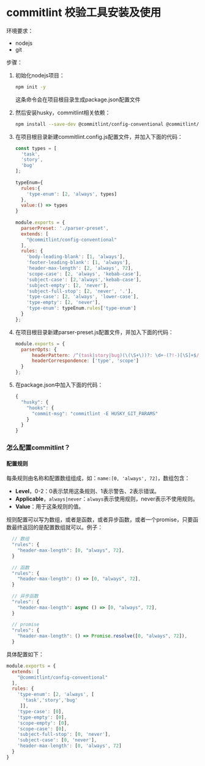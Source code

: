 # commitlint 校验工具安装及使用

环境要求：

* nodejs
* git

步骤：

1.  初始化nodejs项目：

    ```bash
    npm init -y
    ```

    这条命令会在项目根目录生成package.json配置文件
2.  然后安装husky，commitlint相关依赖：

    ```bash
    npm install --save-dev @commitlint/config-conventional @commitlint/cli husky
    ```
3.  在项目根目录新建commitlint.config.js配置文件，并加入下面的代码：

    ```javascript
    const types = [
      'task',
      'story',
      'bug'
    ];
    ​
    typeEnum={
      rules:{
        'type-enum': [2, 'always', types]
      },
      value:() => types
    }
    ​
    module.exports = {
      parserPreset: './parser-preset',
      extends: [
        "@commitlint/config-conventional"
      ],
      rules: {
        'body-leading-blank': [1, 'always'],
        'footer-leading-blank': [1, 'always'],
        'header-max-length': [2, 'always', 72],
        'scope-case': [2, 'always', 'kebab-case'],
        'subject-case': [2,'always','kebab-case'],
        'subject-empty': [2, 'never'],
        'subject-full-stop': [2, 'never', '.'],
        'type-case': [2, 'always', 'lower-case'],
        'type-empty': [2, 'never'],
        'type-enum': typeEnum.rules['type-enum']
      }
    };
    ```
4.  在项目根目录新建parser-preset.js配置文件，并加入下面的代码：

    ```javascript
    module.exports = {
      parserOpts: {
          headerPattern: /^(task|story|bug)(\(\S+\))?: \d+-(?!-)[\S]+$/,
          headerCorrespondence: ['type', 'scope']
      }
    };
    ```
5.  在package.json中加入下面的代码：

    ```javascript
    {
      "husky": {
        "hooks": {
          "commit-msg": "commitlint -E HUSKY_GIT_PARAMS"
        }
      }
    }
    ```

### 怎么配置commitlint？

#### 配置规则

每条规则由名称和配置数组组成，如：`name:[0, 'always', 72]`，数组包含：

* **Level**，0-2：0表示禁用这条规则、1表示警告、2表示错误。
* **Applicable**，`always|never`：`always`表示使用规则，never表示不使用规则。
* **Value**：用于这条规则的值。

规则配置可以写为数组，或者是函数，或者异步函数，或者一个promise，只要函数最终返回的是配置数组就可以。例子：

```javascript
  // 数组
  "rules": {
    "header-max-length": [0, "always", 72],
  }
  
  // 函数
  "rules": {
    "header-max-length": () => [0, "always", 72],
  }
  
  // 异步函数
  "rules": {
    "header-max-length": async () => [0, "always", 72],
  }
  
  // promise
  "rules": {
    "header-max-length": () => Promise.resolve([0, "always", 72]),
  }
```

具体配置如下：

```javascript
module.exports = {
  extends: [
    "@commitlint/config-conventional"
  ],
  rules: {
    'type-enum': [2, 'always', [
      'task','story','bug'
     ]],
    'type-case': [0],
    'type-empty': [0],
    'scope-empty': [0],
    'scope-case': [0],
    'subject-full-stop': [0, 'never'],
    'subject-case': [0, 'never'],
    'header-max-length': [0, 'always', 72]
  }
}
```
